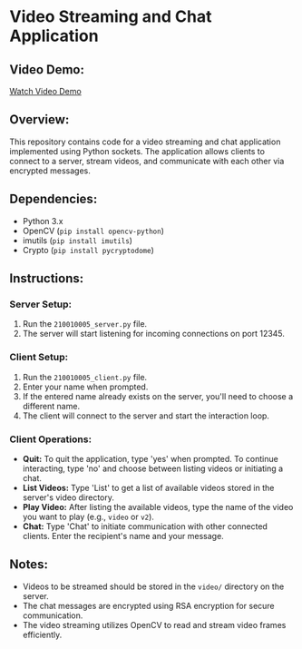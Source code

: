 # Video Streaming and Chat Application

## Video Demo:
[Watch Video Demo](https://drive.google.com/file/d/1LJyAnAMeViFKOv6X28HwfbGm1GV8eLmq/view?usp=sharing)

## Overview:

This repository contains code for a video streaming and chat application implemented using Python sockets. The application allows clients to connect to a server, stream videos, and communicate with each other via encrypted messages.

## Dependencies:

- Python 3.x
- OpenCV (`pip install opencv-python`)
- imutils (`pip install imutils`)
- Crypto (`pip install pycryptodome`)

## Instructions:

### Server Setup:
1. Run the `210010005_server.py` file.
2. The server will start listening for incoming connections on port 12345.

### Client Setup:
1. Run the `210010005_client.py` file.
2. Enter your name when prompted.
3. If the entered name already exists on the server, you'll need to choose a different name.
4. The client will connect to the server and start the interaction loop.

### Client Operations:
- **Quit:** To quit the application, type 'yes' when prompted. To continue interacting, type 'no' and choose between listing videos or initiating a chat.
- **List Videos:** Type 'List' to get a list of available videos stored in the server's video directory.
- **Play Video:** After listing the available videos, type the name of the video you want to play (e.g., `video` or `v2`).
- **Chat:** Type 'Chat' to initiate communication with other connected clients. Enter the recipient's name and your message.

## Notes:
- Videos to be streamed should be stored in the `video/` directory on the server.
- The chat messages are encrypted using RSA encryption for secure communication.
- The video streaming utilizes OpenCV to read and stream video frames efficiently.

